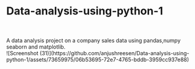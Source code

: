 # Data-analysis-using-python-1
<br>
<br>
A data analysis project on a company sales data using pandas,numpy seaborn and matplotlib. 
<br>
![Screenshot (31)](https://github.com/anjushreesen/Data-analysis-using-python-1/assets/73659975/06b53695-72e7-4765-bddb-3959cc937e88)
